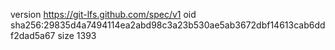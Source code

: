 version https://git-lfs.github.com/spec/v1
oid sha256:29835d4a7494114ea2abd98c3a23b530ae5ab3672dbf14613cab6ddf2dad5a67
size 1393
